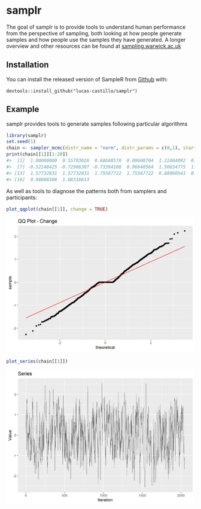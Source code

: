 
<!-- README.md is generated from README.Rmd. Please edit that file -->

# samplr

<!-- badges: start -->
<!-- badges: end -->

The goal of samplr is to provide tools to understand human performance
from the perspective of sampling, both looking at how people generate
samples and how people use the samples they have generated. A longer
overview and other resources can be found at
[sampling.warwick.ac.uk](sampling.warwick.ac.uk)

## Installation

You can install the released version of SampleR from
[Github](https://github.com/lucas-castillo/samplr) with:

    devtools::install_github("lucas-castillo/samplr")

## Example

samplr provides tools to generate samples following particular
algorithms

``` r
library(samplr)
set.seed(1)
chain <- sampler_mcmc(distr_name = "norm", distr_params = c(0,1), start = 1, sigma_prop = diag(1) * .5, iterations = 2048)
print(chain[[1]][1:20])
#>  [1]  1.00000000  0.55703026  0.68688570  0.09600704  1.22404092  0.13513180
#>  [7] -0.52146425 -0.72986307 -0.73394108  0.96640564  1.50634775  1.78200855
#> [13]  1.57732831  1.57732831  1.75567722  1.75567722  0.88060541  0.72202406
#> [19]  0.98888308  1.08316613
```

As well as tools to diagnose the patterns both from samplers and
participants:

``` r
plot_qqplot(chain[[1]], change = TRUE)
```

![](man/figures/README-unnamed-chunk-3-1.png)<!-- -->

``` r
plot_series(chain[[1]])
```

![](man/figures/README-unnamed-chunk-3-2.png)<!-- -->
